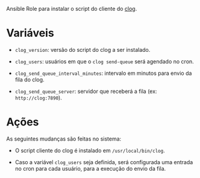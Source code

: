 Ansible Role para instalar o script do cliente do
[clog](https://github.com/zanardo/clog).

# Variáveis

- `clog_version`: versão do script do clog a ser instalado.

- `clog_users`: usuários em que o `clog send-queue` será agendado no cron.

- `clog_send_queue_interval_minutes`: intervalo em minutos para envio da fila
   do clog.

- `clog_send_queue_server`: servidor que receberá a fila (ex:
  `http://clog:7890`).

# Ações

As seguintes mudanças são feitas no sistema:

- O script cliente do clog é instalado em `/usr/local/bin/clog`.

- Caso a variável `clog_users` seja definida, será configurada uma entrada no
  cron para cada usuário, para a execução do envio da fila.
